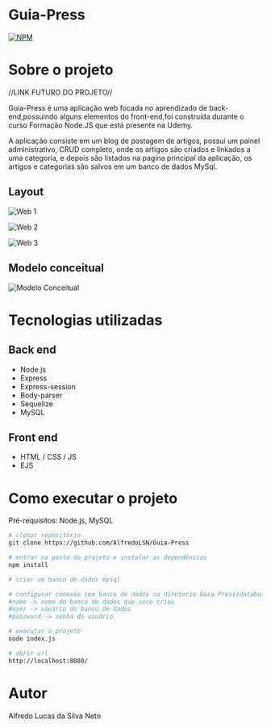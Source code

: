 # Guia-Press
[![NPM](https://img.shields.io/npm/l/react)](https://github.com/AlfredoLSN/Guia-Presss/blob/main/LICENCE) 

# Sobre o projeto

//LINK FUTURO DO PROJETO//

Guia-Press é uma aplicação web focada no aprendizado de back-end,possuindo alguns elementos do front-end,foi construída durante o curso Formação Node.JS que está presente na Udemy.

A aplicação consiste em um blog de postagem de artigos, possui um painel administrativo, CRUD completo, onde os artigos são criados e linkados a uma categoria, e depois são listados na pagina principal da aplicação, os artigos e categorias são salvos em um banco de dados MySql.

## Layout
![Web 1](https://user-images.githubusercontent.com/69905349/219176068-4a1538ca-34d2-49a5-9a33-60090ed36472.jpeg)

![Web 2](https://user-images.githubusercontent.com/69905349/219176804-5860121b-c3ea-4728-804a-b54655b17296.jpeg)

![Web 3](https://user-images.githubusercontent.com/69905349/219177917-28f2ff06-33ff-4828-b5d8-137faa3c5c0d.jpeg)

## Modelo conceitual
![Modelo Conceitual](https://user-images.githubusercontent.com/69905349/219193955-84c577ab-16a5-4b90-b7ec-37428340976d.png)

# Tecnologias utilizadas
## Back end
- Node.js
- Express
- Express-session
- Body-parser
- Sequelize
- MySQL
## Front end
- HTML / CSS / JS 
- EJS

# Como executar o projeto

Pré-requisitos: Node.js, MySQL

```bash
# clonar repositório
git clone https://github.com/AlfredoLSN/Guia-Press

# entrar na pasta do projeto e instalar as dependências
npm install

# criar um banco de dados mysql

# configurar conexão com banco de dados no diretorio Guia-Press/database/database.js, substituindo
#name -> nome do banco de dados que voce criou
#user -> usuário do banco de dados
#password -> senha do usuário

# executar o projeto
node index.js

# abrir url
http://localhost:8080/
```

# Autor

Alfredo Lucas da Silva Neto

